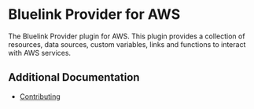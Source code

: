 # Bluelink Provider for AWS

The Bluelink Provider plugin for AWS.
This plugin provides a collection of resources, data sources, custom variables, links and functions to interact with AWS services.

## Additional Documentation

- [Contributing](./docs/CONTRIBUTING.md)
